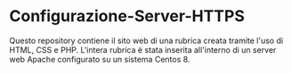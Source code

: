 # Configurazione-Server-HTTPS
Questo repository contiene il sito web di una rubrica creata tramite l'uso di HTML, CSS e PHP.
L'intera rubrica è stata inserita all'interno di un server web Apache configurato su un sistema Centos 8.
